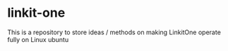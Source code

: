 # linkit-one

 This is a repository to store ideas / methods on making LinkitOne operate fully on Linux ubuntu

